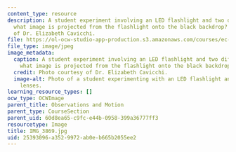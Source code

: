 ```yaml
---
content_type: resource
description: A student experiment involving an LED flashlight and two different lenses;
  what image is projected from the flashlight onto the black backdrop? Photo courtesy
  of Dr. Elizabeth Cavicchi.
file: https://ol-ocw-studio-app-production.s3.amazonaws.com/courses/ec-050-recreate-experiments-from-history-inform-the-future-from-the-past-galileo-january-iap-2010/25393096a3529972ab0eb665b2055ee2_IMG_3869.jpg
file_type: image/jpeg
image_metadata:
  caption: A student experiment involving an LED flashlight and two different lenses;
    what image is projected from the flashlight onto the black backdrop?
  credit: Photo courtesy of Dr. Elizabeth Cavicchi.
  image-alt: Photo of a student experimenting with an LED flashlight and two different
    lenses.
learning_resource_types: []
ocw_type: OCWImage
parent_title: Observations and Motion
parent_type: CourseSection
parent_uid: 60d8ea65-c9fc-e44b-0958-399a36777ff3
resourcetype: Image
title: IMG_3869.jpg
uid: 25393096-a352-9972-ab0e-b665b2055ee2
---
```


